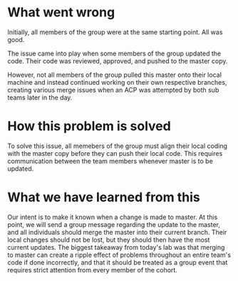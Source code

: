 # What went wrong

Initially, all members of the group were at the same starting point. All was good.

The issue came into play when some members of the group updated the code.
Their code was reviewed, approved, and pushed to the master copy.

However, not all members of the group pulled this master onto their local machine and instead continued working on their own respective branches, creating various merge issues when an ACP was attempted by both sub teams later in the day. 

# How this problem is solved

To solve this issue, all memebers of the group must align their local coding with the master copy before they can push their local code. This requires communication between the team members whenever master is to be updated. 

# What we have learned from this

Our intent is to make it known when a change is made to master. At this point, we will send a group message regarding the update to the master, and all individuals should merge the master into their current branch. Their local changes should not be lost, but they should then have the most current updates. The biggest takeaway from today's lab was that merging to master can create a ripple effect of problems throughout an entire team's code if done incorrectly, and that it should be treated as a group event that requires strict attention from every member of the cohort. 
